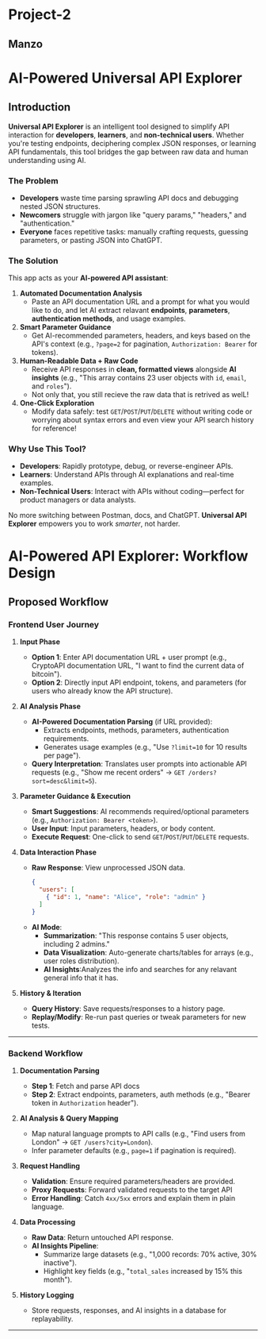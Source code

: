 # Project-2 
## Manzo 
# AI-Powered Universal API Explorer 

## Introduction

**Universal API Explorer** is an intelligent tool designed to simplify API interaction for **developers**, **learners**, and **non-technical users**. Whether you're testing endpoints, deciphering complex JSON responses, or learning API fundamentals, this tool bridges the gap between raw data and human understanding using AI.

### The Problem
- **Developers** waste time parsing sprawling API docs and debugging nested JSON structures.
- **Newcomers** struggle with jargon like "query params," "headers," and "authentication."
- **Everyone** faces repetitive tasks: manually crafting requests, guessing parameters, or pasting JSON into ChatGPT.

### The Solution
This app acts as your **AI-powered API assistant**:
1. **Automated Documentation Analysis**   
   - Paste an API documentation URL and a prompt for what you would like to do, and let AI extract relavant **endpoints**, **parameters**, **authentication methods**, and usage examples.
2. **Smart Parameter Guidance** 
   - Get AI-recommended parameters, headers, and keys based on the API's context (e.g., `?page=2` for pagination, `Authorization: Bearer` for tokens).
3. **Human-Readable Data + Raw Code** 
   - Receive API responses in **clean, formatted views** alongside **AI insights** (e.g., "This array contains 23 user objects with `id`, `email`, and `roles`").
   - Not only that, you still recieve the raw data that is retrived as welL!
4. **One-Click Exploration** 
   - Modify data safely: test `GET`/`POST`/`PUT`/`DELETE` without writing code or worrying about syntax errors and even view your API search history for reference!

### Why Use This Tool?
- **Developers**: Rapidly prototype, debug, or reverse-engineer APIs.  
- **Learners**: Understand APIs through AI explanations and real-time examples.  
- **Non-Technical Users**: Interact with APIs without coding—perfect for product managers or data analysts.  

No more switching between Postman, docs, and ChatGPT. **Universal API Explorer** empowers you to work *smarter*, not harder.  

# AI-Powered API Explorer: Workflow Design

## Proposed Workflow

### **Frontend User Journey**
1. **Input Phase**  
   - **Option 1**: Enter API documentation URL + user prompt (e.g., CryptoAPI documentation URL, "I want to find the current data of bitcoin").  
   - **Option 2**: Directly input API endpoint, tokens, and parameters (for users who already know the API structure).  

2. **AI Analysis Phase**  
   - **AI-Powered Documentation Parsing** (if URL provided):  
     - Extracts endpoints, methods, parameters, authentication requirements.  
     - Generates usage examples (e.g., "Use `?limit=10` for 10 results per page").  
   - **Query Interpretation**: Translates user prompts into actionable API requests (e.g., "Show me recent orders" → `GET /orders?sort=desc&limit=5`).  

3. **Parameter Guidance & Execution**  
   - **Smart Suggestions**: AI recommends required/optional parameters (e.g., `Authorization: Bearer <token>`).  
   - **User Input**: Input parameters, headers, or body content.  
   - **Execute Request**: One-click to send `GET`/`POST`/`PUT`/`DELETE` requests.  

4. **Data Interaction Phase**  
   - **Raw Response**: View unprocessed JSON data.  
     ```json
     {
       "users": [
         { "id": 1, "name": "Alice", "role": "admin" }
       ]
     }
     ```
   - **AI Mode**:  
     - **Summarization**: "This response contains 5 user objects, including 2 admins."  
     - **Data Visualization**: Auto-generate charts/tables for arrays (e.g., user roles distribution).
     - **AI Insights**:Analyzes the info and searches for any relavant general info that it has.

5. **History & Iteration**  
   - **Query History**: Save requests/responses to a history page.  
   - **Replay/Modify**: Re-run past queries or tweak parameters for new tests.  

---

### **Backend Workflow**
1. **Documentation Parsing**  
   - **Step 1**: Fetch and parse API docs 
   - **Step 2**: Extract endpoints, parameters, auth methods (e.g., "Bearer token in `Authorization` header").  

2. **AI Analysis & Query Mapping**   
     - Map natural language prompts to API calls (e.g., "Find users from London" → `GET /users?city=London`).  
     - Infer parameter defaults (e.g., `page=1` if pagination is required).  

3. **Request Handling**  
   - **Validation**: Ensure required parameters/headers are provided.  
   - **Proxy Requests**: Forward validated requests to the target API  
   - **Error Handling**: Catch `4xx/5xx` errors and explain them in plain language. 

4. **Data Processing**  
   - **Raw Data**: Return untouched API response.  
   - **AI Insights Pipeline**:  
     - Summarize large datasets (e.g., "1,000 records: 70% active, 30% inactive").  
     - Highlight key fields (e.g., "`total_sales` increased by 15% this month").  

5. **History Logging**  
   - Store requests, responses, and AI insights in a database for replayability.  

---
